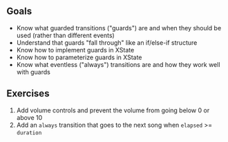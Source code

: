 

## Goals
- Know what guarded transitions ("guards") are and when they should be used (rather than different events)
- Understand that guards "fall through" like an if/else-if structure
- Know how to implement guards in XState
- Know how to parameterize guards in XState
- Know what eventless ("always") transitions are and how they work well with guards

## Exercises
1. Add volume controls and prevent the volume from going below 0 or above 10
2. Add an `always` transition that goes to the next song when `elapsed` >= `duration`